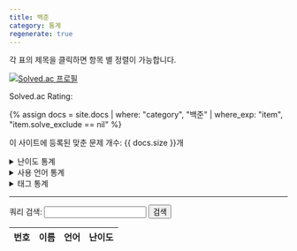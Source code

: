 ```yaml
---
title: 백준
category: 통계
regenerate: true
---
```


<script>
    var diffs = [
        "bronze",
        "silver",
        "gold",
        "platinum",
        "diamond",
        "ruby"
    ];
    var diff_names = [
        "Bronze",
        "Silver",
        "Gold",
        "Platinum",
        "Diamond",
        "Ruby"
    ];
    var roman = ["V", "IV", "III", "II", "I"];

    if (document.location.href.indexOf("orb-h.github.io") > -1) {
        window.onload = async function(){
            // difficulty
            var diff_data = await(await fetch("https://api.solved.ac/v2/users/problem_stats.json?id=orb_h")).json();
            var prob_diff = document.getElementById("prob_diff").children[1];

            diff_data = diff_data.result;

            for(i = 0; i < diff_data.length; i++){
                var row = prob_diff.insertRow(-1);
                var data = diff_data[i];

                if(diff_data[i].level === 0){
                    row.insertCell(-1).innerHTML = '<div class="diff_unrated"><span style="display:none;">41</span>&#65311; Unrated</div>';
                }else{
                    row.insertCell(-1).innerHTML = '<div class="diff_' + diffs[Math.floor((data.level - 1) / 5)] + '"><span style="display:none;">' + (41 - diff_data[i].level) + '</span> ' + String.fromCharCode(9311 + (5 - ((data.level - 1) % 5))) + ' ' + diff_names[Math.floor((data.level - 1) / 5)] + ' ' + roman[(data.level - 1) % 5]; + '</div>';
                }
                row.insertCell(-1).innerHTML = diff_data[i].problems;
                row.insertCell(-1).innerHTML = diff_data[i].solved;
                row.insertCell(-1).innerHTML = diff_data[i].solved_exp_sum;
            }

            // rating
            var user_data = await(await fetch("https://api.solved.ac/v2/users/show.json?id=orb_h")).json();
            user_data = user_data.result.user[0];
            prob_count = 100;
            rating = 0;
            class_exp = [0, 25, 50, 100, 150, 200, 210, 220, 230, 240, 250];
            for(i = 30; i >= 0; i--) {
                var count = Math.min(diff_data[i].solved, prob_count);
                prob_count -= count;
                rating += i * count;
            }
            rating += Math.round(175 * (1 - Math.pow(0.995, user_data.solved)));
            rating += Math.round(25 * (1 - Math.pow(0.9, user_data.vote_count)));
            rating += class_exp[user_data.class];
            document.getElementById("solved_rating").innerHTML = rating;
            solved_exp = [0, 30, 60, 90, 120, 150, 200, 300, 400, 500, 650, 800, 950, 1100, 1250, 1400, 1600, 1750, 1900, 2000, 2100, 2200, 2300, 2400, 2500, 2600, 2700, 2800, 2850, 2900, 2950, 3000, Infinity];
            solved_tier = 0;
            while (solved_exp[solved_tier] < rating) {
                solved_tier += 1;
            }
            solved_tier -= 1;
            if (solved_tier === 0) {
                document.getElementById("solved_rating").innerHTML = document.getElementById("solved_rating").innerHTML + ' / <span class="diff_unrated">Unrated</span>';
            } else if (solved_tier === 31) {
                document.getElementById("solved_rating").innerHTML = document.getElementById("solved_rating").innerHTML + ' / <span class="diff_master">Master</span>';
            } else {
                document.getElementById("solved_rating").innerHTML = document.getElementById("solved_rating").innerHTML + ' / <span class="diff_' + diffs[Math.floor((solved_tier - 1) / 5)] + '">' + diff_names[Math.floor((solved_tier - 1) / 5)] + ' ' + roman[(solved_tier - 1) % 5]; + '</span>';;
            }

            // tag
            var tag_data = await(await fetch("https://api.solved.ac/v2/users/top_tags.json?id=orb_h")).json();
            var prob_tag = document.getElementById("prob_tag").children[1];

            tag_data = tag_data.result;

            for(i = 0; i < tag_data.length; i++){
                var row = prob_tag.insertRow(-1);

                row.insertCell(-1).innerHTML = tag_data[i].full_name_ko;
                row.insertCell(-1).innerHTML = tag_data[i].solved;
                row.insertCell(-1).innerHTML = tag_data[i].solved_exp_sum;
            }
        }
    }
</script>

각 표의 제목을 클릭하면 항목 별 정렬이 가능합니다.

[![Solved.ac
프로필](http://mazassumnida.wtf/api/v2/generate_badge?boj=orb_h)](https://solved.ac/orb_h)

Solved.ac Rating: <span id="solved_rating"></span>

{% assign docs = site.docs | where: "category", "백준" | where_exp: "item", "item.solve_exclude == nil" %}

이 사이트에 등록된 맞춘 문제 개수: {{ docs.size }}개

<details>
<summary>난이도 통계</summary>
<table id="prob_diff">
    <thead>
        <tr>
            <th onclick="sortTable(0,'prob_diff')">난이도</th>
            <th onclick="sortTable(1,'prob_diff')" class="num_col">전체 문제 수</th>
            <th onclick="sortTable(2,'prob_diff')" class="num_col">푼 문제 수</th>
            <th onclick="sortTable(3,'prob_diff')" class="num_col">얻은 경험치</th>
        </tr>
    </thead>
    <tbody>
    </tbody>
</table>
</details>

<details>
<summary>사용 언어 통계</summary>
<table id="prob_lang">
    <thead>
        <tr>
            <th onclick="sortTable(0,'prob_lang')">사용 언어</th>
            <th onclick="sortTable(1,'prob_lang')" class="num_col">푼 문제 수</th>
        </tr>
    </thead>
    <tbody>
        {% for lang in site.data.languages %}
        <tr>
            <td class="lang_{{ lang[1].class }}">{{ lang[0] }}</td>
            <td>
            {% assign num = 0 %}
            {% assign new_docs = docs | where_exp: "item", "item.solve_detail != nil" %}
            {% for doc in new_docs %}
            {% for info in doc.solve_detail %}
            {% if info.solve_lang == lang[0] %}
            {% assign num = num | plus: 1 %}
            {% endif %}
            {% endfor %}
            {% endfor %}
            {{ docs | where: "solve_lang", lang[0] | size | plus: num }}
            </td>
        </tr>
        {% endfor %}
    </tbody>
</table>
</details>

<details>
<summary>태그 통계</summary>
<table id="prob_tag">
    <thead>
        <tr>
            <th onclick="sortTable(0,'prob_tag')">태그</th>
            <th onclick="sortTable(1,'prob_tag')" class="num_col">푼 문제 수</th>
            <th onclick="sortTable(2,'prob_tag')" class="num_col">얻은 경험치</th>
        </tr>
    </thead>
    <tbody>
    </tbody>
</table>
</details>

---

쿼리 검색: <input type="text" id="search" /> <button onclick="query_search()">검색</button>

<table id="prob_search">
    <thead>
        <tr>
            <th onclick="sortTable(0,'prob_search')" class="num_col">번호</th>
            <th onclick="sortTable(1,'prob_search')">이름</th>
            <th onclick="sortTable(2,'prob_search')">언어</th>
            <th onclick="sortTable(3,'prob_search')">난이도</th>
        </tr>
    </thead>
    <tbody>
    </tbody>
</table>

<script src="{{ site.baseurl }}/scripts/sort.js" charset="utf-8"></script>
<script src="{{ site.baseurl }}/scripts/nojam_search.js" charset="utf-8"></script>
